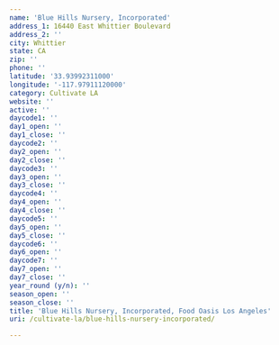 ```yaml
---
name: 'Blue Hills Nursery, Incorporated'
address_1: 16440 East Whittier Boulevard
address_2: ''
city: Whittier
state: CA
zip: ''
phone: ''
latitude: '33.93992311000'
longitude: '-117.97911120000'
category: Cultivate LA
website: ''
active: ''
daycode1: ''
day1_open: ''
day1_close: ''
daycode2: ''
day2_open: ''
day2_close: ''
daycode3: ''
day3_open: ''
day3_close: ''
daycode4: ''
day4_open: ''
day4_close: ''
daycode5: ''
day5_open: ''
day5_close: ''
daycode6: ''
day6_open: ''
daycode7: ''
day7_open: ''
day7_close: ''
year_round (y/n): ''
season_open: ''
season_close: ''
title: 'Blue Hills Nursery, Incorporated, Food Oasis Los Angeles'
uri: /cultivate-la/blue-hills-nursery-incorporated/

---
```

